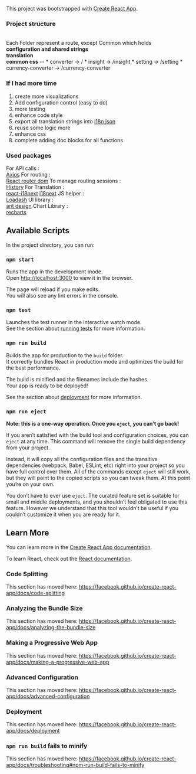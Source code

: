 This project was bootstrapped with [Create React App](https://github.com/facebook/create-react-app).

### Project structure
<br/>
Each Folder represent a route, except Common which holds<br/>
 <b>configuration and shared strings</b> <br/>
 <b>translation</b><br/>
 <b> common css</b>
--
* converter -> /
* insight -> /insight 
* setting -> /setting
* currency-converter -> /currency-converter

### If I had more time
1. create more visualizations
2. Add configuration control (easy to do)
3. more testing
4. enhance code style
5. export all translation strings into [i18n json](commmon/i18n/en/translation.js)
6. reuse some logic more
7. enhance css
8. complete adding doc blocks for all functions

### Used packages
For API calls :<br/>
[Axios](https://github.com/axios/axios)
For routing :<br/>
[React router dom](https://github.com/ReactTraining/react-router)
To manage routing sessions :<br/>
[History](https://github.com/ReactTraining/history)
For Translation :<br/>
[react-i18next](https://github.com/i18next/react-i18next)
[i18next](https://github.com/i18next/i18next)
JS helper :<br/>
[Loadash](https://lodash.com/)
UI library :<br/>
[ant design](https://ant.design/)
Chart Library :<br/>
[recharts](http://recharts.org/en-US/)

## Available Scripts

In the project directory, you can run:

### `npm start`

Runs the app in the development mode.<br />
Open [http://localhost:3000](http://localhost:3000) to view it in the browser.

The page will reload if you make edits.<br />
You will also see any lint errors in the console.

### `npm test`

Launches the test runner in the interactive watch mode.<br />
See the section about [running tests](https://facebook.github.io/create-react-app/docs/running-tests) for more information.

### `npm run build`

Builds the app for production to the `build` folder.<br />
It correctly bundles React in production mode and optimizes the build for the best performance.

The build is minified and the filenames include the hashes.<br />
Your app is ready to be deployed!

See the section about [deployment](https://facebook.github.io/create-react-app/docs/deployment) for more information.

### `npm run eject`

**Note: this is a one-way operation. Once you `eject`, you can’t go back!**

If you aren’t satisfied with the build tool and configuration choices, you can `eject` at any time. This command will remove the single build dependency from your project.

Instead, it will copy all the configuration files and the transitive dependencies (webpack, Babel, ESLint, etc) right into your project so you have full control over them. All of the commands except `eject` will still work, but they will point to the copied scripts so you can tweak them. At this point you’re on your own.

You don’t have to ever use `eject`. The curated feature set is suitable for small and middle deployments, and you shouldn’t feel obligated to use this feature. However we understand that this tool wouldn’t be useful if you couldn’t customize it when you are ready for it.

## Learn More

You can learn more in the [Create React App documentation](https://facebook.github.io/create-react-app/docs/getting-started).

To learn React, check out the [React documentation](https://reactjs.org/).

### Code Splitting

This section has moved here: https://facebook.github.io/create-react-app/docs/code-splitting

### Analyzing the Bundle Size

This section has moved here: https://facebook.github.io/create-react-app/docs/analyzing-the-bundle-size

### Making a Progressive Web App

This section has moved here: https://facebook.github.io/create-react-app/docs/making-a-progressive-web-app

### Advanced Configuration

This section has moved here: https://facebook.github.io/create-react-app/docs/advanced-configuration

### Deployment

This section has moved here: https://facebook.github.io/create-react-app/docs/deployment

### `npm run build` fails to minify

This section has moved here: https://facebook.github.io/create-react-app/docs/troubleshooting#npm-run-build-fails-to-minify
